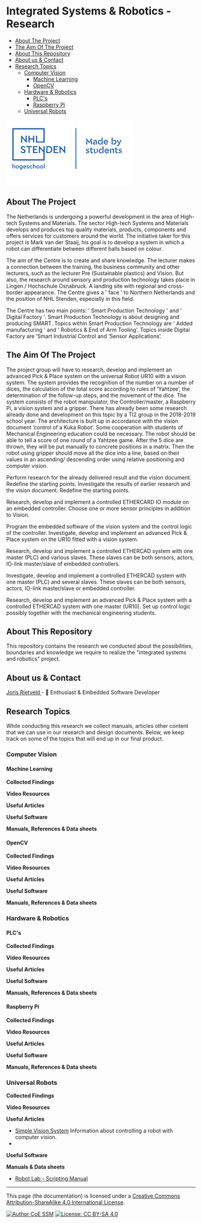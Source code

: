 # Integrated Systems & Robotics - Research

[TOC]: # " "

- [About The Project](#about-the-project)
- [The Aim Of The Project](#the-aim-of-the-project)
- [About This Repository](#about-this-repository)
- [About us & Contact](#about-us--contact)
- [Research Topics](#research-topics)
    - [Computer Vision](#computer-vision)
        - [Machine Learning](#machine-learning)
        - [OpenCV](#opencv)
    - [Hardware & Robotics](#hardware--robotics)
        - [PLC's](#plcs)
        - [Raspberry Pi](#raspberry-pi)
    - [Universal Robots](#universal-robots)

![nhlstendenMadeByStudents.png](Resources/image/nhlstendenMadeByStudents.png)
## About The Project
The Netherlands is undergoing a powerful development in the area of High-tech Systems and
Materials. The sector High-tech Systems and Materials develops and produces top quality materials, products, components and offers services for customers around the world. The initiative taker for this project is Mark van der Staaij, his goal is to develop a system in which a robot can differentiate between different balls based on colour.

The aim of the Centre is to create and share knowledge. The lecturer makes a connection between the training, the business community and other lecturers, such as the lecturer Pre (Sustainable plastics) and Vision. But also, the research around sensory and production technology takes place in Lingen / Hochschule Osnabruck. A landing site with regional and cross-border appearance. The Centre gives a ' face ' to Northern Netherlands and the position of NHL Stenden, especially in this field.

The Centre has two main points: ' Smart Production Technology ' and ' Digital Factory '. Smart Production Technology is about designing and producing SMART. Topics within Smart Production Technology are ' Added manufacturing ' and ' Robotics & End of Arm Tooling’. Topics inside Digital Factory are ‘Smart Industrial Control and ‘Sensor Applications’.

## The Aim Of The Project
The project group will have to research, develop and implement an advanced Pick & Place system on the universal Robot UR10 with a vision system. The system provides the recognition of the number on a number of dices, the calculation of the total score according to rules of ‘Yahtzee’, the determination of the follow-up steps, and the movement of the dice. The system consists of the robot manipulator, the Controller/master, a Raspberry Pi, a vision system and a gripper. There has already been some research already done and development on this topic by a TI2 group in the 2018-2019 school year. The architecture is built up in accordance with the vision document ‘control of a Kuka Robot’. Some cooperation with students of Mechanical Engineering education could be necessary.
The robot should be able to tell a score of one round of a Yahtzee game. After the 5 dice are thrown, they will be put manually to concrete positions in a matrix. Then the robot using gripper should move all the dice into a line, based on their values in an ascending/ descending order using relative positioning and computer vision.

Perform research for the already delivered result and the vision document. Redefine the starting points. Investigate the results of earlier research and the vision document. Redefine the starting points.

Research, develop and implement a controlled ETHERCARD IO module on an embedded controller. Choose one or more sensor principles in addition to Vision.

Program the embedded software of the vision system and the control logic of the controller.
Investigate, develop and implement an advanced Pick & Place system on the UR10 fitted with a vision system.

Research, develop and implement a controlled ETHERCAD system with one master (PLC) and various slaves. These slaves can be both sensors, actors, IO-link master/slave of embedded controllers.

Investigate, develop and implement a controlled ETHERCAD system with one master (PLC) and several slaves. These slaves can be both sensors, actors, IO-link master/slave or embedded controller.

Research, develop and implement an advanced Pick & Place system with a controlled ETHERCAD system with one master (UR10). Set up control logic possibly together with the mechanical engineering students.

## About This Repository
This repository contains the research we conducted about the possibilities, boundaries and knowledge we require to realize the "integrated systems and robotics" project.

## About us & Contact

[Joris Rietveld ](https://github.com/jorisrietveld) - :penguin: Enthusiast & Embedded Software Developer

## Research Topics
While conducting this research we collect manuals, articles other content
that we can use in our research and design documents. Below, we keep track on some of the topics that will end up in our final product.

### Computer Vision

#### Machine Learning
**Collected Findings**

**Video Resources**

**Useful Articles**

**Useful Software**

**Manuals, References & Data sheets**

#### OpenCV
**Collected Findings**

**Video Resources**

**Useful Articles**

**Useful Software**

**Manuals, References & Data sheets**

### Hardware & Robotics

#### PLC's
**Collected Findings**

**Video Resources**

**Useful Articles**

**Useful Software**

**Manuals, References & Data sheets**

#### Raspberry Pi

**Collected Findings**

**Video Resources**

**Useful Articles**

**Useful Software**

**Manuals, References & Data sheets**

### Universal Robots

**Collected Findings**

**Video Resources**

**Useful Articles**

- [Simple Vision System](https://www.universal-robots.com/how-tos-and-faqs/how-to/ur-how-tos/simple-vision-system-23871/)
  Information about controlling a robot with computer vision.
- 
**Useful Software**

**Manuals & Data sheets**

- [Robot Lab - Scripting Manual](http://me.umn.edu/courses/me5286/robotlab/Resources/scriptManual-3.5.4.pdf)

<hr>
This page (the documentation) is licensed under a <a rel="license" href="http://creativecommons.org/licenses/by-sa/4.0/">Creative Commons Attribution-ShareAlike 4.0 International License</a>.

[![Author CoE SSM](https://img.shields.io/badge/Author-Joris%20Rietveld-blue.svg)](https://github.com/jorisrietveld)
[![License: CC BY-SA 4.0](https://img.shields.io/badge/License-CC%20BY--SA%204.0-lightgrey.svg)](https://creativecommons.org/licenses/by-sa/4.0/)
